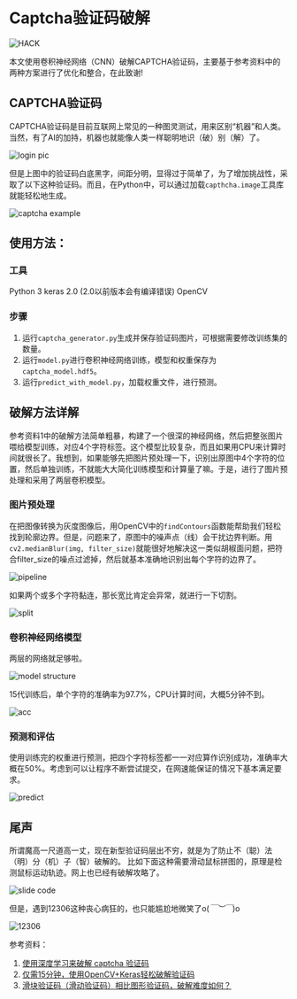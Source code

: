 ﻿# Captcha验证码破解


![HACK][img6]

本文使用卷积神经网络（CNN）破解CAPTCHA验证码，主要基于参考资料中的两种方案进行了优化和整合，在此致谢!

## CAPTCHA验证码
CAPTCHA验证码是目前互联网上常见的一种图灵测试，用来区别“机器”和人类。当然，有了AI的加持，机器也就能像人类一样聪明地识（破）别（解）了。

![login pic][img1]

但是上图中的验证码白底黑字，间距分明，显得过于简单了，为了增加挑战性，采取了以下这种验证码。而且，在Python中，可以通过加载`capthcha.image`工具库就能轻松地生成。

![captcha example][img2]

## 使用方法：
### 工具
Python 3
keras 2.0 (2.0以前版本会有编译错误)
OpenCV
### 步骤
1. 运行`captcha_generator.py`生成并保存验证码图片，可根据需要修改训练集的数量。
2. 运行`model.py`进行卷积神经网络训练，模型和权重保存为`captcha_model.hdf5`。
3. 运行`predict_with_model.py`，加载权重文件，进行预测。

## 破解方法详解
参考资料1中的破解方法简单粗暴，构建了一个很深的神经网络，然后把整张图片喂给模型训练，对应4个字符标签。这个模型比较复杂，而且如果用CPU来计算时间就很长了。我想到，如果能够先把图片预处理一下，识别出原图中4个字符的位置，然后单独训练，不就能大大简化训练模型和计算量了嘛。于是，进行了图片预处理和采用了两层卷积模型。

### 图片预处理

在把图像转换为灰度图像后，用OpenCV中的`findContours`函数能帮助我们轻松找到轮廓边界。但是，问题来了，原图中的噪声点（线）会干扰边界判断。用`cv2.medianBlur(img, filter_size)`就能很好地解决这一类似胡椒面问题，把符合filter_size的噪点过滤掉，然后就基本准确地识别出每个字符的边界了。

![pipeline][img3]

如果两个或多个字符黏连，那长宽比肯定会异常，就进行一下切割。

![split][img4]

### 卷积神经网络模型

两层的网络就足够啦。

![model structure][img5]

15代训练后，单个字符的准确率为97.7%，CPU计算时间，大概5分钟不到。

![acc][img6]

### 预测和评估
使用训练完的权重进行预测，把四个字符标签都一一对应算作识别成功，准确率大概在50%。考虑到可以让程序不断尝试提交，在网速能保证的情况下基本满足要求。

![predict][gif]

## 尾声
所谓魔高一尺道高一丈，现在新型验证码层出不穷，就是为了防止不（聪）法（明）分（机）子（智）破解的。
比如下面这种需要滑动鼠标拼图的，原理是检测鼠标运动轨迹。网上也已经有破解攻略了。

![slide code][img7]

但是，遇到12306这种丧心病狂的，也只能尴尬地微笑了o(*￣︶￣*)o

![12306][img8]

参考资料：
1. [使用深度学习来破解 captcha 验证码](https://zhuanlan.zhihu.com/p/26078299)
2. [仅需15分钟，使用OpenCV+Keras轻松破解验证码](https://mp.weixin.qq.com/s/fHuHICI-_xAXIOkV0abpPg)
3. [滑块验证码（滑动验证码）相比图形验证码，破解难度如何？](https://www.zhihu.com/question/32209043)

[//]: # (Image References)
[img1]: https://github.com/uranus4ever/Captcha-Crack/blob/master/img/login.png
[img2]: https://github.com/uranus4ever/Captcha-Crack/blob/master/img/GA9L.png
[img3]: https://github.com/uranus4ever/Captcha-Crack/blob/master/img/pipeline.png
[img4]: https://github.com/uranus4ever/Captcha-Crack/blob/master/img/split.png
[img5]: https://github.com/uranus4ever/Captcha-Crack/blob/master/img/model.png
[img6]: https://github.com/uranus4ever/Captcha-Crack/blob/master/img/HACK.png
[gif]: https://github.com/uranus4ever/Captcha-Crack/blob/master/img/predict.gif
[img7]: https://github.com/uranus4ever/Captcha-Crack/blob/master/img/slide.png
[img8]: https://github.com/uranus4ever/Captcha-Crack/blob/master/img/12306.png

